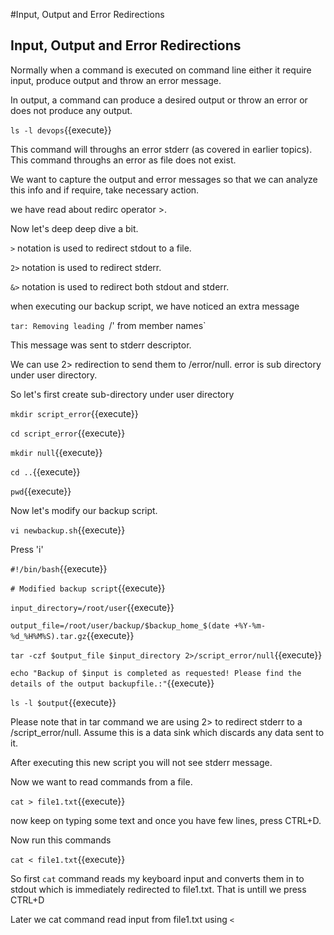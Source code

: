 #Input, Output and Error Redirections

## Input, Output and Error Redirections
Normally when a command is executed on command line either it require input, produce output and throw an error message.

In output, a command can produce a desired output or throw an error or does not produce any output.

`ls -l devops`{{execute}}

This command will throughs an error stderr (as covered in earlier topics). This command throughs an error as file does not exist.

We want to capture the output and error messages so that we can analyze this info and if require, take necessary action.

we have read about redirc operator >.

Now let's deep deep dive a bit. 

`>` notation is used to redirect stdout to a file.

`2>` notation is used to redirect stderr.

`&>` notation is used to redirect both stdout and stderr.


when executing our backup script, we have noticed an extra message 

`tar: Removing leading `/' from member names` 

This message was sent to stderr descriptor.

We can use 2> redirection to send them to /error/null. error is sub directory under user directory.

So let's first create sub-directory under user directory

`mkdir script_error`{{execute}}

`cd script_error`{{execute}}

`mkdir null`{{execute}}

`cd ..`{{execute}}

`pwd`{{execute}}


Now let's modify our backup script.

`vi newbackup.sh`{{execute}} 

Press 'i'


`#!/bin/bash`{{execute}}

`# Modified backup script`{{execute}}

`input_directory=/root/user`{{execute}}

`output_file=/root/user/backup/$backup_home_$(date +%Y-%m-%d_%H%M%S).tar.gz`{{execute}}

`tar -czf $output_file $input_directory 2>/script_error/null`{{execute}}

`echo "Backup of $input is completed as requested! Please find the details of the output backupfile.:"`{{execute}}

`ls -l $output`{{execute}}

Please note that in tar command we are using 2> to redirect stderr to a /script_error/null. Assume this is a data sink which discards any data sent to it.

After executing this new script you will not see stderr message.

Now we want to read commands from a file.

`cat > file1.txt`{{execute}}

now keep on typing some text and once you have few lines, press CTRL+D.

Now run this commands

`cat < file1.txt`{{execute}}

So first `cat` command reads my keyboard input and converts them in to stdout which is immediately redirected to file1.txt. That is untill we press CTRL+D

Later we cat command read input from file1.txt using `<` 



